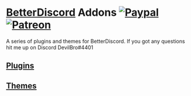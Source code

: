 # [BetterDiscord](https://github.com/rauenzi/BetterDiscordApp) Addons [![Paypal][paypal-badge]][paypal-link] [![Patreon][patreon-badge]][patreon-link]

[paypal-badge]: https://img.shields.io/badge/Paypal-Donate!-%23003087.svg?logo=paypal&style=flat
[paypal-link]: https://paypal.me/MircoWittrien

[patreon-badge]: https://img.shields.io/badge/Patreon-Support!-%23F96854.svg?logo=patreon&style=flat
[patreon-link]: https://patreon.com/MircoWittrien

A series of plugins and themes for BetterDiscord. If you got any questions hit me up on Discord DevilBro#4401

## [Plugins](https://github.com/mwittrien/BetterDiscordAddons/tree/master/Plugins/)
## [Themes](https://github.com/mwittrien/BetterDiscordAddons/tree/master/Themes/)
